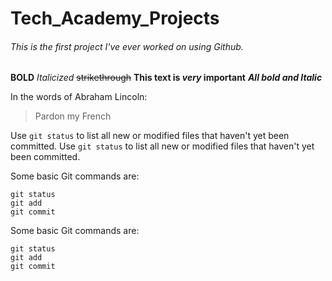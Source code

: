 # Tech_Academy_Projects

###### This is the first project I've ever worked on using Github.
**BOLD**
*Italicized*
~~strikethrough~~
**This text is  _very_ important**
***All bold and Italic***


In the words of Abraham Lincoln:

> Pardon my French

Use `git status` to list all new or modified files that haven't yet been committed.
Use `git status` to list all new or modified files that haven't yet been committed.


Some basic Git commands are:
```
git status
git add
git commit
```


Some basic Git commands are:
```
git status
git add 
git commit
```

